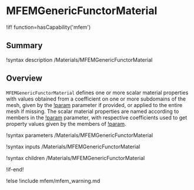# MFEMGenericFunctorMaterial

!if! function=hasCapability('mfem')

## Summary

!syntax description /Materials/MFEMGenericFunctorMaterial

## Overview

`MFEMGenericFunctorMaterial` defines one or more scalar material properties with values obtained from a coefficient on
one or more subdomains of the mesh, given by the [!param](/Materials/MFEMGenericFunctorMaterial/blocks) parameter if provided, or applied to the
entire mesh if missing. The scalar material properties are named according to members in the
[!param](/Materials/MFEMGenericFunctorMaterial/prop_names) parameter, with respective coefficients used to get property values given by the members of [!param](/Materials/MFEMGenericFunctorMaterial/prop_values).

!syntax parameters /Materials/MFEMGenericFunctorMaterial

!syntax inputs /Materials/MFEMGenericFunctorMaterial

!syntax children /Materials/MFEMGenericFunctorMaterial

!if-end!

!else
!include mfem/mfem_warning.md
